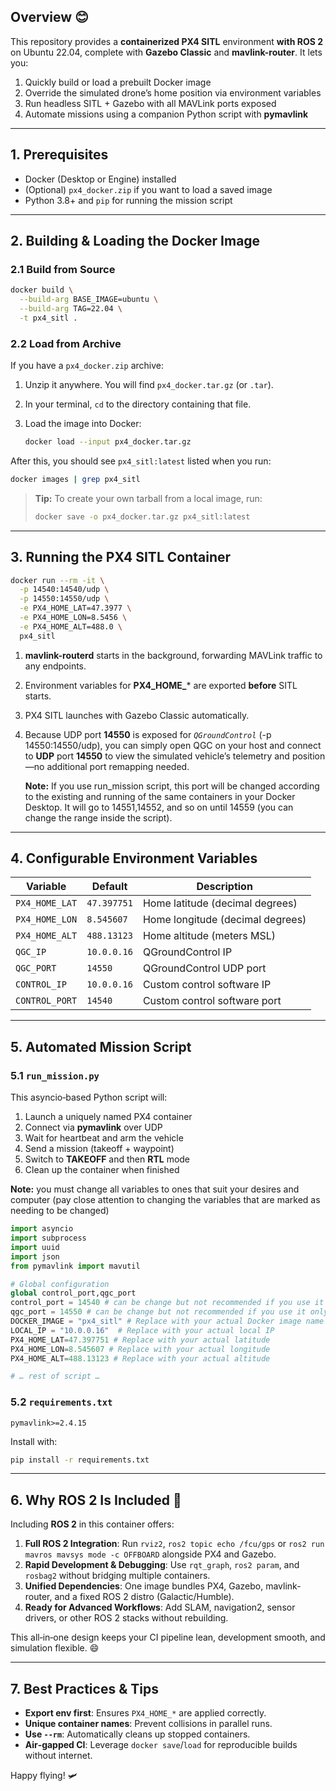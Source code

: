 ## Overview 😊

This repository provides a **containerized PX4 SITL** environment **with ROS 2** on Ubuntu 22.04, complete with **Gazebo Classic** and **mavlink-router**. It lets you:

1. Quickly build or load a prebuilt Docker image
2. Override the simulated drone’s home position via environment variables
3. Run headless SITL + Gazebo with all MAVLink ports exposed
4. Automate missions using a companion Python script with **pymavlink**

---

## 1. Prerequisites

- Docker (Desktop or Engine) installed
- (Optional) `px4_docker.zip` if you want to load a saved image
- Python 3.8+ and `pip` for running the mission script

---

## 2. Building & Loading the Docker Image

### 2.1 Build from Source

```bash
docker build \
  --build-arg BASE_IMAGE=ubuntu \
  --build-arg TAG=22.04 \
  -t px4_sitl .
```

### 2.2 Load from Archive

If you have a `px4_docker.zip` archive:

1. Unzip it anywhere. You will find `px4_docker.tar.gz` (or `.tar`).
2. In your terminal, `cd` to the directory containing that file.
3. Load the image into Docker:

   ```bash
   docker load --input px4_docker.tar.gz
   ```

After this, you should see `px4_sitl:latest` listed when you run:

```bash
docker images | grep px4_sitl
```

> **Tip:** To create your own tarball from a local image, run:
>
> ```bash
> docker save -o px4_docker.tar.gz px4_sitl:latest
> ```

---

## 3. Running the PX4 SITL Container

```bash
docker run --rm -it \
  -p 14540:14540/udp \
  -p 14550:14550/udp \
  -e PX4_HOME_LAT=47.3977 \
  -e PX4_HOME_LON=8.5456 \
  -e PX4_HOME_ALT=488.0 \
  px4_sitl
```

1. **mavlink-routerd** starts in the background, forwarding MAVLink traffic to any endpoints.
2. Environment variables for **PX4_HOME\_**\* are exported **before** SITL starts.
3. PX4 SITL launches with Gazebo Classic automatically.
4. Because UDP port **14550** is exposed for _`QGroundControl`_ (-p 14550:14550/udp), you can simply open QGC on your host and connect to **UDP** port **14550** to view the simulated vehicle’s telemetry and position—no additional port remapping needed.

   **Note:** If you use run_mission script, this port will be changed according to the existing and running of the same containers in your Docker Desktop. It will go to 14551,14552, and so on until 14559 (you can change the range inside the script).

---

## 4. Configurable Environment Variables

| Variable       | Default     | Description                      |
| -------------- | ----------- | -------------------------------- |
| `PX4_HOME_LAT` | `47.397751` | Home latitude (decimal degrees)  |
| `PX4_HOME_LON` | `8.545607`  | Home longitude (decimal degrees) |
| `PX4_HOME_ALT` | `488.13123` | Home altitude (meters MSL)       |
| `QGC_IP`       | `10.0.0.16` | QGroundControl IP                |
| `QGC_PORT`     | `14550`     | QGroundControl UDP port          |
| `CONTROL_IP`   | `10.0.0.16` | Custom control software IP       |
| `CONTROL_PORT` | `14540`     | Custom control software port     |

---

## 5. Automated Mission Script

### 5.1 `run_mission.py`

This asyncio‑based Python script will:

1. Launch a uniquely named PX4 container
2. Connect via **pymavlink** over UDP
3. Wait for heartbeat and arm the vehicle
4. Send a mission (takeoff + waypoint)
5. Switch to **TAKEOFF** and then **RTL** mode
6. Clean up the container when finished

**Note:** you must change all variables to ones that suit your desires and computer (pay close attention to changing the variables that are marked as needing to be changed)

```python
import asyncio
import subprocess
import uuid
import json
from pymavlink import mavutil

# Global configuration
global control_port,qgc_port
control_port = 14540 # can be change but not recommended if you use it only until 10 containers
qgc_port = 14550 # can be change but not recommended if you use it only until 10 containers
DOCKER_IMAGE = "px4_sitl" # Replace with your actual Docker image name
LOCAL_IP = "10.0.0.16"  # Replace with your actual local IP
PX4_HOME_LAT=47.397751 # Replace with your actual latitude
PX4_HOME_LON=8.545607 # Replace with your actual longitude
PX4_HOME_ALT=488.13123 # Replace with your actual altitude

# … rest of script …
```

### 5.2 `requirements.txt`

```text
pymavlink>=2.4.15
```

Install with:

```bash
pip install -r requirements.txt
```

---

## 6. Why ROS 2 Is Included 🚀

Including **ROS 2** in this container offers:

1. **Full ROS 2 Integration**: Run `rviz2`, `ros2 topic echo /fcu/gps` or `ros2 run mavros mavsys mode -c OFFBOARD` alongside PX4 and Gazebo.
2. **Rapid Development & Debugging**: Use `rqt_graph`, `ros2 param`, and `rosbag2` without bridging multiple containers.
3. **Unified Dependencies**: One image bundles PX4, Gazebo, mavlink-router, and a fixed ROS 2 distro (Galactic/Humble).
4. **Ready for Advanced Workflows**: Add SLAM, navigation2, sensor drivers, or other ROS 2 stacks without rebuilding.

This all‑in‑one design keeps your CI pipeline lean, development smooth, and simulation flexible. 😄

---

## 7. Best Practices & Tips

- **Export env first**: Ensures `PX4_HOME_*` are applied correctly.
- **Unique container names**: Prevent collisions in parallel runs.
- **Use `--rm`**: Automatically cleans up stopped containers.
- **Air‑gapped CI**: Leverage `docker save`/`load` for reproducible builds without internet.

Happy flying! 🛩️
